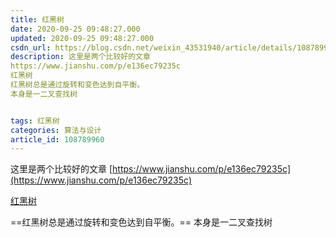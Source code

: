 ```yaml
---
title: 红黑树
date: 2020-09-25 09:48:27.000
updated: 2020-09-25 09:48:27.000
csdn_url: https://blog.csdn.net/weixin_43531940/article/details/108789960
description: 这里是两个比较好的文章
https://www.jianshu.com/p/e136ec79235c
红黑树
红黑树总是通过旋转和变色达到自平衡。
本身是一二叉查找树


tags: 红黑树
categories: 算法与设计
article_id: 108789960
---
```

﻿这里是两个比较好的文章
[https://www.jianshu.com/p/e136ec79235c](https://www.jianshu.com/p/e136ec79235c)

[红黑树](https://mp.weixin.qq.com/s?__biz=MzA5MzI3NjE2MA==&mid=2650244711&idx=1&sn=a16baa308819a6c4977f0215d7634da0&chksm=88637708bf14fe1ecab7d6fea8eab873aa10b9a8a7a816e568dbe11e42b989e3689536518ecf&mpshare=1&scene=23&srcid=09240xijOIK0OCAy8VNmvGnu&sharer_sharetime=1600960054628&sharer_shareid=23094edc6f701e5642ca5b1a621fa147#rd)

==红黑树总是通过旋转和变色达到自平衡。==
本身是一二叉查找树
